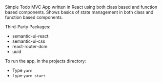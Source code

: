 Simple Todo MVC App written in React using both class based and function based components.  Shows basics of state management in both class and function based components.

Third-Party Packages:
- semantic-ui-react
- semantic-ui-css
- react-router-dom
- uuid

To run the app, in the projects directory:
- Type `yarn`
- Type `yarn start`
